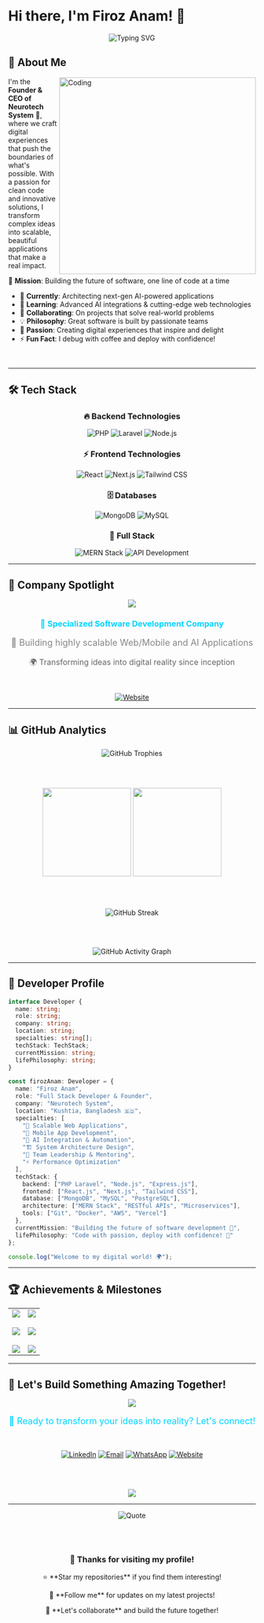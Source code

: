 # Hi there, I'm Firoz Anam! 👋
<div align="center">
  <img src="https://readme-typing-svg.herokuapp.com?font=Fira+Code&size=30&duration=3000&pause=1000&color=1B5E7B&center=true&vCenter=true&width=600&lines=Full+Stack+Developer;Software+Architect;AI+Enthusiast;Founder+%40+Neurotech+System" alt="Typing SVG" />
</div>

## 🚀 About Me

<img align="right" alt="Coding" width="400" src="https://media.giphy.com/media/qgQUggAC3Pfv687qPC/giphy.gif">

I'm the **Founder & CEO of Neurotech System** 🧠, where we craft digital experiences that push the boundaries of what's possible. With a passion for clean code and innovative solutions, I transform complex ideas into scalable, beautiful applications that make a real impact.

🎯 **Mission**: Building the future of software, one line of code at a time

- 🔭 **Currently**: Architecting next-gen AI-powered applications
- 🌱 **Learning**: Advanced AI integrations & cutting-edge web technologies
- 👥 **Collaborating**: On projects that solve real-world problems
- 💡 **Philosophy**: Great software is built by passionate teams
- 🎨 **Passion**: Creating digital experiences that inspire and delight
- ⚡ **Fun Fact**: I debug with coffee and deploy with confidence!

<br clear="both"/>

---

## 🛠️ Tech Stack

<div align="center">

### 🔥 **Backend Technologies**
<p>
  <img src="https://img.shields.io/badge/PHP-777BB4?style=for-the-badge&logo=php&logoColor=white&labelColor=000000" alt="PHP"/>
  <img src="https://img.shields.io/badge/Laravel-FF2D20?style=for-the-badge&logo=laravel&logoColor=white&labelColor=000000" alt="Laravel"/>
  <img src="https://img.shields.io/badge/Node.js-339933?style=for-the-badge&logo=nodedotjs&logoColor=white&labelColor=000000" alt="Node.js"/>
</p>

### ⚡ **Frontend Technologies**
<p>
  <img src="https://img.shields.io/badge/React-20232A?style=for-the-badge&logo=react&logoColor=61DAFB&labelColor=000000" alt="React"/>
  <img src="https://img.shields.io/badge/Next.js-000000?style=for-the-badge&logo=nextdotjs&logoColor=white&labelColor=000000" alt="Next.js"/>
  <img src="https://img.shields.io/badge/Tailwind_CSS-38B2AC?style=for-the-badge&logo=tailwind-css&logoColor=white&labelColor=000000" alt="Tailwind CSS"/>
</p>

### 🗄️ **Databases**
<p>
  <img src="https://img.shields.io/badge/MongoDB-4EA94B?style=for-the-badge&logo=mongodb&logoColor=white&labelColor=000000" alt="MongoDB"/>
  <img src="https://img.shields.io/badge/MySQL-005C84?style=for-the-badge&logo=mysql&logoColor=white&labelColor=000000" alt="MySQL"/>
</p>

### 🎯 **Full Stack**
<p>
  <img src="https://img.shields.io/badge/MERN-Stack-61DAFB?style=for-the-badge&logo=react&logoColor=white&labelColor=000000" alt="MERN Stack"/>
  <img src="https://img.shields.io/badge/API-Development-FF6B6B?style=for-the-badge&logo=postman&logoColor=white&labelColor=000000" alt="API Development"/>
</p>

</div>

---

## 🏢 Company Spotlight

<div align="center">
  <img src="https://capsule-render.vercel.app/api?type=rect&color=gradient&customColorList=0,2,2,5,30&height=100&section=header&text=🧠%20Neurotech%20System&fontSize=40&fontColor=ffffff&animation=fadeIn" />
  
  <h3 style="color: #00D4FF;">💼 Specialized Software Development Company</h3>
  <p style="font-size: 18px; color: #888;">🚀 Building highly scalable Web/Mobile and AI Applications</p>
  <p style="font-size: 16px; color: #666;">🌍 Transforming ideas into digital reality since inception</p>
  
  <br>
  
  [![Website](https://img.shields.io/badge/🌐_Visit_Our_Website-neurotechsystem.com-00D4FF?style=for-the-badge&logo=globe&logoColor=white&labelColor=000000)](https://www.neurotechsystem.com)
  
</div>

---

## 📊 GitHub Analytics

<div align="center">
  
  <img src="https://github-profile-trophy.vercel.app/?username=firozanam&theme=radical&no-frame=true&no-bg=false&margin-w=4&row=1" alt="GitHub Trophies"/>
  
  <br><br>
  
  <img height="180em" src="https://github-readme-stats.vercel.app/api?username=firozanam&show_icons=true&theme=radical&include_all_commits=true&count_private=true&hide_border=true&bg_color=0d1117&title_color=00d4ff&icon_color=00d4ff&text_color=ffffff"/>
  <img height="180em" src="https://github-readme-stats.vercel.app/api/top-langs/?username=firozanam&layout=compact&langs_count=8&theme=radical&hide_border=true&bg_color=0d1117&title_color=00d4ff&text_color=ffffff"/>
  
  <br><br>
  
  <img src="https://github-readme-streak-stats.herokuapp.com/?user=firozanam&theme=tokyonight&hide_border=true" alt="GitHub Streak" />
  
  <br><br>
  
  <img src="https://github-readme-activity-graph.vercel.app/graph?username=firozanam&theme=react-dark&bg_color=0d1117&hide_border=true&line=00d4ff&point=ff6b6b&color=ffffff" alt="GitHub Activity Graph"/>

</div>

---

## 🎯 Developer Profile

<div align="left">

```typescript
interface Developer {
  name: string;
  role: string;
  company: string;
  location: string;
  specialties: string[];
  techStack: TechStack;
  currentMission: string;
  lifePhilosophy: string;
}

const firozAnam: Developer = {
  name: "Firoz Anam",
  role: "Full Stack Developer & Founder",
  company: "Neurotech System",
  location: "Kushtia, Bangladesh 🇧🇩",
  specialties: [
    "🚀 Scalable Web Applications",
    "📱 Mobile App Development",
    "🤖 AI Integration & Automation",
    "🏗️ System Architecture Design",
    "👥 Team Leadership & Mentoring",
    "⚡ Performance Optimization"
  ],
  techStack: {
    backend: ["PHP Laravel", "Node.js", "Express.js"],
    frontend: ["React.js", "Next.js", "Tailwind CSS"],
    database: ["MongoDB", "MySQL", "PostgreSQL"],
    architecture: ["MERN Stack", "RESTful APIs", "Microservices"],
    tools: ["Git", "Docker", "AWS", "Vercel"]
  },
  currentMission: "Building the future of software development 🌟",
  lifePhilosophy: "Code with passion, deploy with confidence! 💫"
};

console.log("Welcome to my digital world! 🌍");
```

</div>

---

## 🏆 Achievements & Milestones

<div align="center">
  
  <table>
    <tr>
      <td align="center" width="50%">
        <img src="https://img.shields.io/badge/🎯_Founder_&_CEO-Neurotech_System-00D4FF?style=for-the-badge&labelColor=000000"/>
        <br><br>
        <img src="https://img.shields.io/badge/🚀_Projects_Delivered-50+-FF6B6B?style=for-the-badge&labelColor=000000"/>
        <br><br>
        <img src="https://img.shields.io/badge/💡_AI_Integrations-Advanced-4ECDC4?style=for-the-badge&labelColor=000000"/>
      </td>
      <td align="center" width="50%">
        <img src="https://img.shields.io/badge/🔧_Full_Stack_Expert-5+_Years-45B7D1?style=for-the-badge&labelColor=000000"/>
        <br><br>
        <img src="https://img.shields.io/badge/📈_Team_Leadership-High_Performance-96CEB4?style=for-the-badge&labelColor=000000"/>
        <br><br>
        <img src="https://img.shields.io/badge/🌟_Client_Satisfaction-99%-FFEAA7?style=for-the-badge&labelColor=000000"/>
      </td>
    </tr>
  </table>
  
</div>

---

## 🤝 Let's Build Something Amazing Together!

<div align="center">
  
  <img src="https://capsule-render.vercel.app/api?type=rect&color=gradient&customColorList=0,2,2,5,30&height=80&section=header&text=Connect%20With%20Me&fontSize=30&fontColor=ffffff&animation=fadeIn" />
  
  <br>
  
  <p style="font-size: 18px; color: #00D4FF;">💼 Ready to transform your ideas into reality? Let's connect!</p>
  
  <br>
  
  [![LinkedIn](https://img.shields.io/badge/LinkedIn-0077B5?style=for-the-badge&logo=linkedin&logoColor=white&labelColor=000000)](https://www.linkedin.com/in/firozanam/)
  [![Email](https://img.shields.io/badge/Email-D14836?style=for-the-badge&logo=gmail&logoColor=white&labelColor=000000)](mailto:engr.firozanam@gmail.com)
  [![WhatsApp](https://img.shields.io/badge/WhatsApp-25D366?style=for-the-badge&logo=whatsapp&logoColor=white&labelColor=000000)](https://wa.me/8801788544788)
  [![Website](https://img.shields.io/badge/Website-4285F4?style=for-the-badge&logo=google-chrome&logoColor=white&labelColor=000000)](https://www.neurotechsystem.com)
  
  <br><br>
  
  <img src="https://img.shields.io/badge/📞_Phone-+8801_788_544_788-00D4FF?style=for-the-badge&labelColor=000000"/>
  
</div>

---

<div align="center">
  
  <img src="https://quotes-github-readme.vercel.app/api?type=horizontal&theme=radical&quote=The%20best%20way%20to%20predict%20the%20future%20is%20to%20create%20it&author=Peter%20Drucker" alt="Quote"/>
  
  <br><br>
  
  ### 💫 Thanks for visiting my profile! 
  
  <p>⭐ **Star my repositories** if you find them interesting!</p>
  <p>🚀 **Follow me** for updates on my latest projects!</p>
  <p>🔗 **Let's collaborate** and build the future together!</p>

